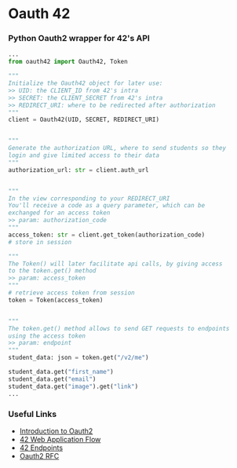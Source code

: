 # Oauth 42
### Python Oauth2 wrapper for 42's API

```Python
...
from oauth42 import Oauth42, Token

"""
Initialize the Oauth42 object for later use:
>> UID: the CLIENT_ID from 42's intra
>> SECRET: the CLIENT_SECRET from 42's intra
>> REDIRECT_URI: where to be redirected after authorization
"""
client = Oauth42(UID, SECRET, REDIRECT_URI)


"""
Generate the authorization URL, where to send students so they
login and give limited access to their data
"""
authorization_url: str = client.auth_url


"""
In the view corresponding to your REDIRECT_URI
You'll receive a code as a query parameter, which can be
exchanged for an access token
>> param: authorization_code
"""
access_token: str = client.get_token(authorization_code)
# store in session

"""
The Token() will later facilitate api calls, by giving access
to the token.get() method
>> param: access_token
"""
# retrieve access token from session
token = Token(access_token)


"""
The token.get() method allows to send GET requests to endpoints
using the access token
>> param: endpoint
"""
student_data: json = token.get("/v2/me")

student_data.get("first_name")
student_data.get("email")
student_data.get("image").get("link")
...

```

### Useful Links
- [Introduction to Oauth2](https://www.digitalocean.com/community/tutorials/an-introduction-to-oauth-2)
- [42 Web Application Flow](https://api.intra.42.fr/apidoc/guides/web_application_flow)
- [42 Endpoints](https://api.intra.42.fr/apidoc)
- [Oauth2 RFC](https://datatracker.ietf.org/doc/html/rfc6749)
